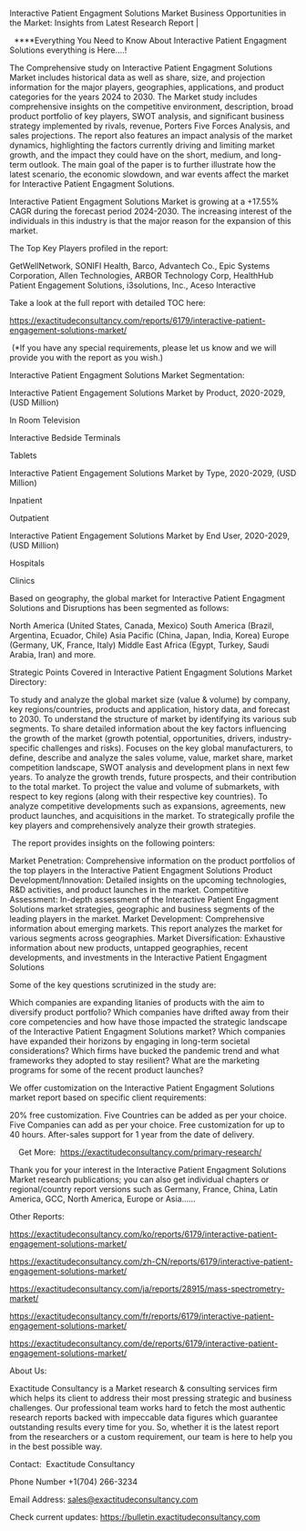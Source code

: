 Interactive Patient Engagment Solutions Market Business Opportunities in the Market: Insights from Latest Research Report |

  ****Everything You Need to Know About Interactive Patient Engagment Solutions everything is Here....!

The Comprehensive study on Interactive Patient Engagment Solutions Market includes historical data as well as share, size, and projection information for the major players, geographies, applications, and product categories for the years 2024 to 2030. The Market study includes comprehensive insights on the competitive environment, description, broad product portfolio of key players, SWOT analysis, and significant business strategy implemented by rivals, revenue, Porters Five Forces Analysis, and sales projections. The report also features an impact analysis of the market dynamics, highlighting the factors currently driving and limiting market growth, and the impact they could have on the short, medium, and long-term outlook. The main goal of the paper is to further illustrate how the latest scenario, the economic slowdown, and war events affect the market for Interactive Patient Engagment Solutions.

Interactive Patient Engagment Solutions Market is growing at a +17.55% CAGR during the forecast period 2024-2030. The increasing interest of the individuals in this industry is that the major reason for the expansion of this market.

The Top Key Players profiled in the report: 

GetWellNetwork, SONIFI Health, Barco, Advantech Co., Epic Systems Corporation, Allen Technologies, ARBOR Technology Corp, HealthHub Patient Engagement Solutions, i3solutions, Inc., Aceso Interactive

Take a look at the full report with detailed TOC here:

https://exactitudeconsultancy.com/reports/6179/interactive-patient-engagement-solutions-market/

 (*If you have any special requirements, please let us know and we will provide you with the report as you wish.)

Interactive Patient Engagment Solutions Market Segmentation:

Interactive Patient Engagement Solutions Market by Product, 2020-2029, (USD Million)

In Room Television

Interactive Bedside Terminals

Tablets

Interactive Patient Engagement Solutions Market by Type, 2020-2029, (USD Million)

Inpatient

Outpatient

Interactive Patient Engagement Solutions Market by End User, 2020-2029, (USD Million)

Hospitals

Clinics

Based on geography, the global market for Interactive Patient Engagment Solutions and Disruptions has been segmented as follows:

North America (United States, Canada, Mexico)
South America (Brazil, Argentina, Ecuador, Chile)
Asia Pacific (China, Japan, India, Korea)
Europe (Germany, UK, France, Italy)
Middle East Africa (Egypt, Turkey, Saudi Arabia, Iran) and more.

Strategic Points Covered in Interactive Patient Engagment Solutions Market Directory:

To study and analyze the global market size (value & volume) by company, key regions/countries, products and application, history data, and forecast to 2030.
To understand the structure of market by identifying its various sub segments.
To share detailed information about the key factors influencing the growth of the market (growth potential, opportunities, drivers, industry-specific challenges and risks).
Focuses on the key global manufacturers, to define, describe and analyze the sales volume, value, market share, market competition landscape, SWOT analysis and development plans in next few years.
To analyze the growth trends, future prospects, and their contribution to the total market.
To project the value and volume of submarkets, with respect to key regions (along with their respective key countries).
To analyze competitive developments such as expansions, agreements, new product launches, and acquisitions in the market.
To strategically profile the key players and comprehensively analyze their growth strategies.

 The report provides insights on the following pointers:

Market Penetration: Comprehensive information on the product portfolios of the top players in the Interactive Patient Engagment Solutions
Product Development/Innovation: Detailed insights on the upcoming technologies, R&D activities, and product launches in the market.
Competitive Assessment: In-depth assessment of the Interactive Patient Engagment Solutions market strategies, geographic and business segments of the leading players in the market.
Market Development: Comprehensive information about emerging markets. This report analyzes the market for various segments across geographies.
Market Diversification: Exhaustive information about new products, untapped geographies, recent developments, and investments in the Interactive Patient Engagment Solutions

Some of the key questions scrutinized in the study are:

Which companies are expanding litanies of products with the aim to diversify product portfolio?
Which companies have drifted away from their core competencies and how have those impacted the strategic landscape of the Interactive Patient Engagment Solutions market?
Which companies have expanded their horizons by engaging in long-term societal considerations?
Which firms have bucked the pandemic trend and what frameworks they adopted to stay resilient?
What are the marketing programs for some of the recent product launches?

We offer customization on the Interactive Patient Engagment Solutions market report based on specific client requirements:

20% free customization.
Five Countries can be added as per your choice.
Five Companies can add as per your choice.
Free customization for up to 40 hours.
After-sales support for 1 year from the date of delivery.

    Get More:  https://exactitudeconsultancy.com/primary-research/

Thank you for your interest in the Interactive Patient Engagment Solutions Market research publications; you can also get individual chapters or regional/country report versions such as Germany, France, China, Latin America, GCC, North America, Europe or Asia……

Other Reports:

https://exactitudeconsultancy.com/ko/reports/6179/interactive-patient-engagement-solutions-market/

https://exactitudeconsultancy.com/zh-CN/reports/6179/interactive-patient-engagement-solutions-market/

https://exactitudeconsultancy.com/ja/reports/28915/mass-spectrometry-market/

https://exactitudeconsultancy.com/fr/reports/6179/interactive-patient-engagement-solutions-market/

https://exactitudeconsultancy.com/de/reports/6179/interactive-patient-engagement-solutions-market/

About Us:

Exactitude Consultancy is a Market research & consulting services firm which helps its client to address their most pressing strategic and business challenges. Our professional team works hard to fetch the most authentic research reports backed with impeccable data figures which guarantee outstanding results every time for you. So, whether it is the latest report from the researchers or a custom requirement, our team is here to help you in the best possible way.

Contact:  Exactitude Consultancy

Phone Number +1(704) 266-3234

Email Address: sales@exactitudeconsultancy.com

Check current updates: https://bulletin.exactitudeconsultancy.com
